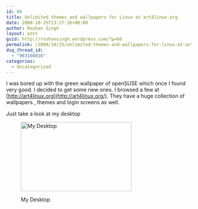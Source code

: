 ```yaml
---
id: 66
title: Unlimited themes and wallpapers for Linux at art4linux.org
date: 2008-10-25T13:27:16+00:00
author: Roshan Singh
layout: post
guid: http://roshansingh.wordpress.com/?p=66
permalink: /2008/10/25/unlimited-themes-and-wallpapers-for-linux-at-artlinux/
dsq_thread_id:
  - "963166016"
categories:
  - Uncategorized
---
```

I was bored up with the green wallpaper of openSUSE which once I found very good. I decided to get some new ones. I browsed a few at  [http://art4linux.org](http://art4linux.org/). They have a huge collection of wallpapers , themes and login screens as well.
  
Just take a look at my desktop<figure id="attachment_73" style="width: 300px" class="wp-caption alignnone">

[<img class="size-medium wp-image-73" title="My Desktop" src="http://roshansingh.in.cp-22.webhostbox.net/blog/wp-content/uploads/2008/10/screenshot1.png?w=300" alt="My Desktop" width="300" height="187" srcset="http://roshansingh.in/blog/wp-content/uploads/2008/10/screenshot1.png 1280w, http://roshansingh.in/blog/wp-content/uploads/2008/10/screenshot1-300x188.png 300w, http://roshansingh.in/blog/wp-content/uploads/2008/10/screenshot1-1024x640.png 1024w" sizes="(max-width: 300px) 100vw, 300px" />](http://roshansingh.in.cp-22.webhostbox.net/blog/wp-content/uploads/2008/10/screenshot1.png)<figcaption class="wp-caption-text">My Desktop</figcaption></figure>